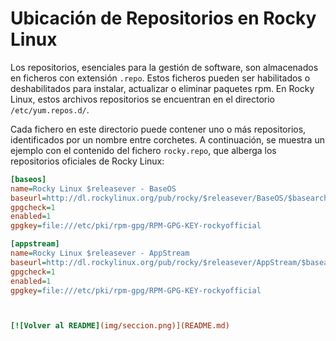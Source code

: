 
# Ubicación de Repositorios en Rocky Linux

Los repositorios, esenciales para la gestión de software, son almacenados en ficheros con extensión `.repo`. Estos ficheros pueden ser habilitados o deshabilitados para instalar, actualizar o eliminar paquetes rpm. En Rocky Linux, estos archivos repositorios se encuentran en el directorio `/etc/yum.repos.d/`.

Cada fichero en este directorio puede contener uno o más repositorios, identificados por un nombre entre corchetes. A continuación, se muestra un ejemplo con el contenido del fichero `rocky.repo`, que alberga los repositorios oficiales de Rocky Linux:


```ini
[baseos]
name=Rocky Linux $releasever - BaseOS
baseurl=http://dl.rockylinux.org/pub/rocky/$releasever/BaseOS/$basearch/os/
gpgcheck=1
enabled=1
gpgkey=file:///etc/pki/rpm-gpg/RPM-GPG-KEY-rockyofficial

[appstream]
name=Rocky Linux $releasever - AppStream
baseurl=http://dl.rockylinux.org/pub/rocky/$releasever/AppStream/$basearch/os/
gpgcheck=1
enabled=1
gpgkey=file:///etc/pki/rpm-gpg/RPM-GPG-KEY-rockyofficial



[![Volver al README](img/seccion.png)](README.md)
